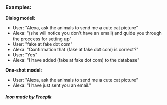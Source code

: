 ### Examples:
 **Dialog model:**
 *  User: "Alexa, ask the animals to send me a cute cat picture"
 *  Alexa: "(she will notice you don't have an email) and guide you through the proccess for setting up"
 *  User: "fake at fake dot com"
 *  Alexa: "Confirmation that (fake at fake dot com) is correct?"
 *  User: "Yes"
 *  Alexa: "I have added (fake at fake dot com) to the database"

 **One-shot model:**
 *  User: "Alexa, ask the animals to send me a cute cat picture"
 *  Alexa: "I have just sent you an email."


 ##### Icon made by [Freepik](www.flaticon.com)

